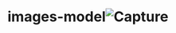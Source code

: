 # images-model![Capture](https://user-images.githubusercontent.com/123875147/223915522-cfb9dfef-0826-49d9-bc6d-17535838da88.PNG)
